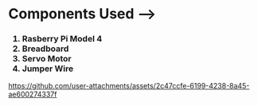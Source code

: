 <h1> Components Used --></h1>
<h3>
  <ol>
    <li> Rasberry Pi Model 4</li>
    <li> Breadboard </li>
    <li> Servo Motor </li>
    <li> Jumper Wire </li>
  </ol>
</h3>

https://github.com/user-attachments/assets/2c47ccfe-6199-4238-8a45-ae600274337f


